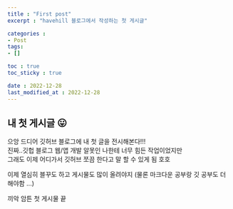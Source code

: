 ```yaml
---
title : "First post"
excerpt : "havehill 블로그에서 작성하는 첫 게시글"

categories : 
- Post
tags:
- []

toc : true
toc_sticky : true

date : 2022-12-28
last_modified_at : 2022-12-28
---
```


## 내 첫 게시글 😛


으앙 드디어 깃허브 블로그에 내 첫 글을 전시해본다!!!  
진짜..깃헙 블로그 웹/앱 개발 알못인 나한테 너무 힘든 작업이었지만  
그래도 이제 어디가서 깃허브 쪼끔 한다고 말 할 수 있게 됨 호호  

이제 열심히 블꾸도 하고 게시물도 많이 올려야지  (물론 마크다운 공부랑 깃 공부도 더 해야함 ...)  

끼악 암튼 첫 게시물 끝 